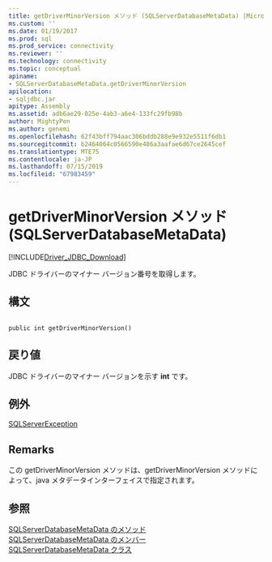 ```yaml
---
title: getDriverMinorVersion メソッド (SQLServerDatabaseMetaData) |Microsoft Docs
ms.custom: ''
ms.date: 01/19/2017
ms.prod: sql
ms.prod_service: connectivity
ms.reviewer: ''
ms.technology: connectivity
ms.topic: conceptual
apiname:
- SQLServerDatabaseMetaData.getDriverMinorVersion
apilocation:
- sqljdbc.jar
apitype: Assembly
ms.assetid: adb6ae29-025e-4ab3-a6e4-133fc29fb98b
author: MightyPen
ms.author: genemi
ms.openlocfilehash: 62f43bff794aac306bddb288e9e932e5511f6db1
ms.sourcegitcommit: b2464064c0566590e486a3aafae6d67ce2645cef
ms.translationtype: MTE75
ms.contentlocale: ja-JP
ms.lasthandoff: 07/15/2019
ms.locfileid: "67983459"
---
```

# <a name="getdriverminorversion-method-sqlserverdatabasemetadata"></a>getDriverMinorVersion メソッド (SQLServerDatabaseMetaData)
[!INCLUDE[Driver_JDBC_Download](../../../includes/driver_jdbc_download.md)]

  JDBC ドライバーのマイナー バージョン番号を取得します。  
  
## <a name="syntax"></a>構文  
  
```  
  
public int getDriverMinorVersion()  
```  
  
## <a name="return-value"></a>戻り値  
 JDBC ドライバーのマイナー バージョンを示す **int** です。  
  
## <a name="exceptions"></a>例外  
 [SQLServerException](../../../connect/jdbc/reference/sqlserverexception-class.md)  
  
## <a name="remarks"></a>Remarks  
 この getDriverMinorVersion メソッドは、getDriverMinorVersion メソッドによって、java メタデータインターフェイスで指定されます。  
  
## <a name="see-also"></a>参照  
 [SQLServerDatabaseMetaData のメソッド](../../../connect/jdbc/reference/sqlserverdatabasemetadata-methods.md)   
 [SQLServerDatabaseMetaData のメンバー](../../../connect/jdbc/reference/sqlserverdatabasemetadata-members.md)   
 [SQLServerDatabaseMetaData クラス](../../../connect/jdbc/reference/sqlserverdatabasemetadata-class.md)  
  
  
